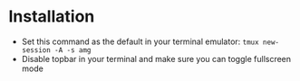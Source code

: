 # Installation
- Set this command as the default in your terminal emulator: `tmux new-session -A -s amg`
- Disable topbar in your terminal and make sure you can toggle fullscreen mode
